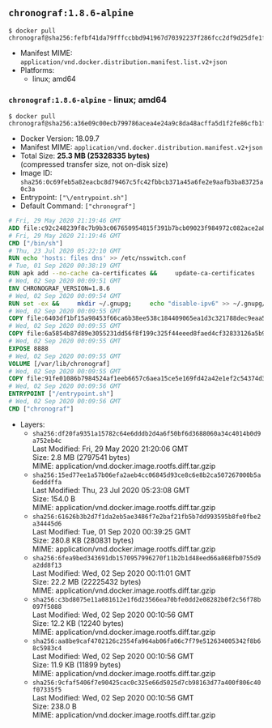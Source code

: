 ## `chronograf:1.8.6-alpine`

```console
$ docker pull chronograf@sha256:fefbf41da79fffccbbd941967d70392237f286fcc2df9d25dfe1fe45a58f8ddd
```

-	Manifest MIME: `application/vnd.docker.distribution.manifest.list.v2+json`
-	Platforms:
	-	linux; amd64

### `chronograf:1.8.6-alpine` - linux; amd64

```console
$ docker pull chronograf@sha256:a36e09c00ecb799786acea4e24a9c8da48acffa5d1f2fe86cfb1fb3aca5957c6
```

-	Docker Version: 18.09.7
-	Manifest MIME: `application/vnd.docker.distribution.manifest.v2+json`
-	Total Size: **25.3 MB (25328335 bytes)**  
	(compressed transfer size, not on-disk size)
-	Image ID: `sha256:0c69feb5a82eacbc8d79467c5fc42fbbcb371a45a6fe2e9aafb3ba83725a0c3a`
-	Entrypoint: `["\/entrypoint.sh"]`
-	Default Command: `["chronograf"]`

```dockerfile
# Fri, 29 May 2020 21:19:46 GMT
ADD file:c92c248239f8c7b9b3c067650954815f391b7bcb09023f984972c082ace2a8d0 in / 
# Fri, 29 May 2020 21:19:46 GMT
CMD ["/bin/sh"]
# Thu, 23 Jul 2020 05:22:10 GMT
RUN echo 'hosts: files dns' >> /etc/nsswitch.conf
# Tue, 01 Sep 2020 00:38:19 GMT
RUN apk add --no-cache ca-certificates &&     update-ca-certificates
# Wed, 02 Sep 2020 00:09:51 GMT
ENV CHRONOGRAF_VERSION=1.8.6
# Wed, 02 Sep 2020 00:09:54 GMT
RUN set -ex &&     mkdir ~/.gnupg;     echo "disable-ipv6" >> ~/.gnupg/dirmngr.conf;     apk add --no-cache --virtual .build-deps wget gnupg tar &&     for key in         05CE15085FC09D18E99EFB22684A14CF2582E0C5 ;     do         gpg --keyserver ha.pool.sks-keyservers.net --recv-keys "$key" ||         gpg --keyserver pgp.mit.edu --recv-keys "$key" ||         gpg --keyserver keyserver.pgp.com --recv-keys "$key" ;     done &&     wget --no-verbose https://dl.influxdata.com/chronograf/releases/chronograf-${CHRONOGRAF_VERSION}-static_linux_amd64.tar.gz.asc &&     wget --no-verbose https://dl.influxdata.com/chronograf/releases/chronograf-${CHRONOGRAF_VERSION}-static_linux_amd64.tar.gz &&     gpg --batch --verify chronograf-${CHRONOGRAF_VERSION}-static_linux_amd64.tar.gz.asc chronograf-${CHRONOGRAF_VERSION}-static_linux_amd64.tar.gz &&     mkdir -p /usr/src &&     tar -C /usr/src -xzf chronograf-${CHRONOGRAF_VERSION}-static_linux_amd64.tar.gz &&     rm -f /usr/src/chronograf-*/chronograf.conf &&     chmod +x /usr/src/chronograf-*/* &&     cp -a /usr/src/chronograf-*/* /usr/bin/ &&     gpgconf --kill all &&     rm -rf *.tar.gz* /usr/src /root/.gnupg &&     apk del .build-deps
# Wed, 02 Sep 2020 00:09:55 GMT
COPY file:6403df1bf15a98453f66ca6b38ee538c184409065ea1d3c321788dec9eaa5c77 in /usr/share/chronograf/LICENSE 
# Wed, 02 Sep 2020 00:09:55 GMT
COPY file:6a5854b87d89e3055231dd56f8f199c325f44eeed8faed4cf32833126a5b9cd9 in /usr/share/chronograf/agpl-3.0.md 
# Wed, 02 Sep 2020 00:09:55 GMT
EXPOSE 8888
# Wed, 02 Sep 2020 00:09:55 GMT
VOLUME [/var/lib/chronograf]
# Wed, 02 Sep 2020 00:09:55 GMT
COPY file:91fe01086b7984524af1eeb6657c6aea15ce5e169fd42a42e1ef2c54374d30a2 in /entrypoint.sh 
# Wed, 02 Sep 2020 00:09:56 GMT
ENTRYPOINT ["/entrypoint.sh"]
# Wed, 02 Sep 2020 00:09:56 GMT
CMD ["chronograf"]
```

-	Layers:
	-	`sha256:df20fa9351a15782c64e6dddb2d4a6f50bf6d3688060a34c4014b0d9a752eb4c`  
		Last Modified: Fri, 29 May 2020 21:20:06 GMT  
		Size: 2.8 MB (2797541 bytes)  
		MIME: application/vnd.docker.image.rootfs.diff.tar.gzip
	-	`sha256:15ed77ee1a57b06efa2aeb4cc06845d93ce8c6e8b2ca507267000b5a6edddffa`  
		Last Modified: Thu, 23 Jul 2020 05:23:08 GMT  
		Size: 154.0 B  
		MIME: application/vnd.docker.image.rootfs.diff.tar.gzip
	-	`sha256:61626b3b2d7f1da2eb5ae3486f7e2baf21fb5b7dd993595b8fe0fbe2a34445d6`  
		Last Modified: Tue, 01 Sep 2020 00:39:25 GMT  
		Size: 280.8 KB (280831 bytes)  
		MIME: application/vnd.docker.image.rootfs.diff.tar.gzip
	-	`sha256:6fea9bed343691db1570957996270f11b2b1d48eed66a868fb0755d9a2dd8f13`  
		Last Modified: Wed, 02 Sep 2020 00:11:01 GMT  
		Size: 22.2 MB (22225432 bytes)  
		MIME: application/vnd.docker.image.rootfs.diff.tar.gzip
	-	`sha256:c3bd8075e11a081612e1f6d23566ea70bfe0dd2e08282b0f2c56f78b097f5088`  
		Last Modified: Wed, 02 Sep 2020 00:10:56 GMT  
		Size: 12.2 KB (12240 bytes)  
		MIME: application/vnd.docker.image.rootfs.diff.tar.gzip
	-	`sha256:aa8be9caf4702126c2554fa964ab06fa06c7f79e512634005342f8b68c5983c4`  
		Last Modified: Wed, 02 Sep 2020 00:10:56 GMT  
		Size: 11.9 KB (11899 bytes)  
		MIME: application/vnd.docker.image.rootfs.diff.tar.gzip
	-	`sha256:9cfaf5406f7e90425cac0c325e66d5025d7cb98163d77a400f806c40f07335f5`  
		Last Modified: Wed, 02 Sep 2020 00:10:56 GMT  
		Size: 238.0 B  
		MIME: application/vnd.docker.image.rootfs.diff.tar.gzip
